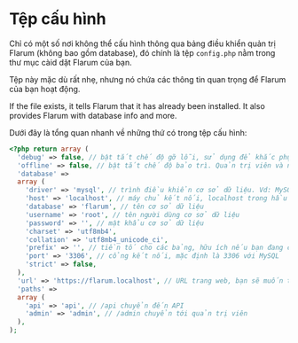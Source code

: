 # Tệp cấu hình

Chỉ có một số nơi không thể cấu hình thông qua bảng điều khiển quản trị Flarum (không bao gồm database), đó chính là tệp `config.php` nằm trong thư mục càid dặt Flarum của bạn.

Tệp này mặc dù rất nhẹ, nhưng nó chứa các thông tin quan trọng để Flarum của bạn hoạt động.

If the file exists, it tells Flarum that it has already been installed.
It also provides Flarum with database info and more.

Dưới đây là tổng quan nhanh về những thứ có trong tệp cấu hình:

```php
<?php return array (
  'debug' => false, // bật tắt chế độ gỡ lỗi, sử dụng để khắc phục sự cố
  'offline' => false, // bật tắt chế độ bảo trì. Quản trị viên và người dùng sẽ không thể truy cập vào trang web.
  'database' =>
  array (
    'driver' => 'mysql', // trình điều khiển cơ sở dữ liệu. Vd: MySQL, MariaDB...
    'host' => 'localhost', // máy chủ kết nối, localhost trong hầu hết các trường hợp trừ khi sử dụng dịch vụ bên ngoài
    'database' => 'flarum', // tên cơ sở dữ liệu
    'username' => 'root', // tên người dùng cơ sở dữ liệu
    'password' => '', // mật khẩu cơ sở dữ liệu
    'charset' => 'utf8mb4',
    'collation' => 'utf8mb4_unicode_ci',
    'prefix' => '', // tiền tố cho các bảng, hữu ích nếu bạn đang chia sẻ cùng một cơ sở dữ liệu với một dịch vụ khác
    'port' => '3306', // cổng kết nối, mặc định là 3306 với MySQL
    'strict' => false,
  ),
  'url' => 'https://flarum.localhost', // URL trang web, bạn sẽ muốn thay đổi điều này nếu bạn thay đổi tên miền
  'paths' =>
  array (
    'api' => 'api', // /api chuyển đến API
    'admin' => 'admin', // /admin chuyển tới quản trị viên
  ),
);
```
